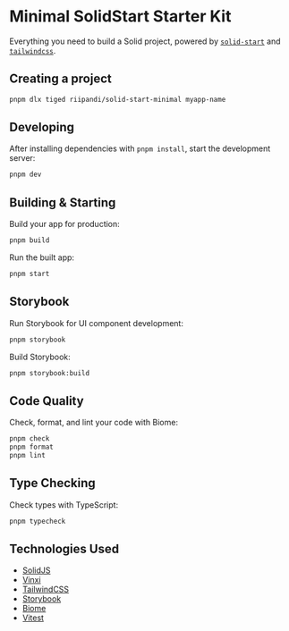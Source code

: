# Minimal SolidStart Starter Kit

Everything you need to build a Solid project, powered by [`solid-start`](https://start.solidjs.com)
and [`tailwindcss`](https://tailwindcss.com/).

## Creating a project

```bash
pnpm dlx tiged riipandi/solid-start-minimal myapp-name
```

## Developing

After installing dependencies with `pnpm install`, start the development server:

```bash
pnpm dev
```

## Building & Starting

Build your app for production:

```bash
pnpm build
```

Run the built app:

```bash
pnpm start
```

## Storybook

Run Storybook for UI component development:

```bash
pnpm storybook
```

Build Storybook:

```bash
pnpm storybook:build
```

## Code Quality

Check, format, and lint your code with Biome:

```bash
pnpm check
pnpm format
pnpm lint
```

## Type Checking

Check types with TypeScript:

```bash
pnpm typecheck
```

## Technologies Used

- [SolidJS](https://www.solidjs.com/)
- [Vinxi](https://vinxi.dev/)
- [TailwindCSS](https://tailwindcss.com/)
- [Storybook](https://storybook.js.org/)
- [Biome](https://biomejs.dev/)
- [Vitest](https://vitest.dev/)
